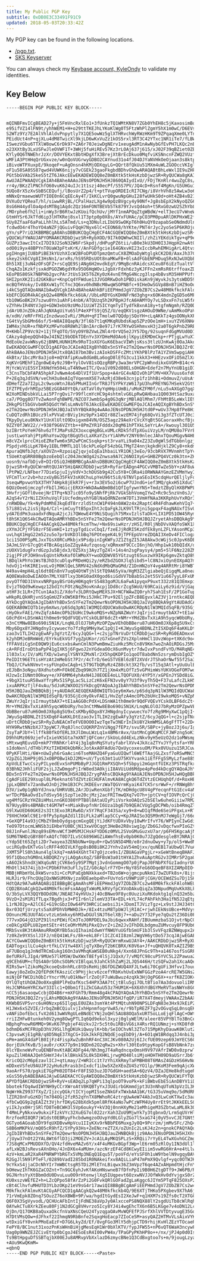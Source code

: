 ```yaml
---
title: My Public PGP Key
subtitle: 0xDB0E3C33491F91C9
updated: 2018-05-03T20:33:42Z
---
```


My PGP key can be found in the following locations.

* [/pgp.txt](/pgp.txt).
* [SKS Keyserver](https://sks-keyservers.net/pks/lookup?op=get&search=0xDB0E3C33491F91C9)

You can always check my [Keybase account, KyleOndy](https://keybase.io/kyleondy) to validate my identities.

## Key Below

    -----BEGIN PGP PUBLIC KEY BLOCK-----


    mQINBFmvICgBEAD27y+j5FmVncRxlEo1+3fUnkzTQ1WMtKN8V7ZGb0YhEH8c5jKaxosimBqP
    e95ifVZ14lFN9t/yhhWEM1+H+o29ttTKEJhLYKoKlWg0T5FtzWhPlZgmY5hX1m0wC/D6EVsV
    S2WTz9Yz7E2AlVhlAldvPnpytly7X1QE5owWz5glXTHRvchWyRWzHKm9T9ZPqaqXme0LYTnF
    PEidUct4nP+qjXLu4dM8TwicXl9kjLD6wKxVuZz1kOS5rxl3RT3C42YTxc1NR1iTe7/fLBWh
    ISwezVGbu6TTXlW8owC6rDk97+ZA6r70JeiwDgNErv1xeugAdM1nAwNybGfEvPH7LKQc2nB9
    o23XXtBy3LxUSFwJleOVWF1T+3WHj5fuHiREv57Kz3rLOAj637j615/xJ02F39qBZiet0ZBf
    KYly0Q6TNWEhrJzXr/DOVYEKxtBbtHDgXfX3BrejXtBrEcDkuo0MqfviKSNncnFZWQ2VUzf+
    wMFiA3PtHHqQrUGxvze/w0nQoVUGrwyGDBO2CAYnud31o4fJ04DJYaNVHkOeOjaan3s8ktpY
    iBivoWTPXuxpE/9koqeF+uAgOnsn4hKMjODXqyLG+QQrt8fQkUu51MXm4uWLZGOOccVKIgl3
    oF1u58SA0SS87qwd4VUWK6nijy7vCGEk23gaoFkgbdBDhvGhQwARAQABtBhLeWxlIE9uZHkg
    PGt5bGVAb25keS5tZT6JAkcEEwEKADEWIQQ8eZ0mBXtk5tkHsKzbDjwzSR+RyQUCWa8gKAIb
    AwUJAIPWAAQVCgkIAh4BAheAAAoJENsOPDNJH5HJ860QAIydIxU//FDjTKnRlr4wuZgC8s/P
    rr4y/BKzZlPNChfO60vuK624uIJc1t1szj40ecPf/S5S7PV/JQ4cD+Rsnf4MgKn/G5UHGu1I
    5UQo8rX5zXvSbBSCEQufj/lBosUrZ2p4/t+ptTVupORDEIcRI7CNg/i8VrhVh8z5AwLw3o6H
    mNNxQrmaewoWUTYIOE0n6CqEEcAy4T/IkKCLvrQ0gwuNpGHuI28fwUHkS0d+oHt4ZB4vB21d
    DVXuOzYQReaT/hl/siwwRRjBL/CPalHazLXg4w9pQzBVgcy4y90Nf+Jg8sbEpX2kNyoQZG6A
    8sG6H44ydlOa4pdsMTBg1AqdcZQz16mFONTBEVb5Tk879YJvsQd4oh+t5RxG0zwU2SZhYbLR
    /MOrphe6fh2li+inWy3rB6RtwJzKUoifQchUv/jMYf1nmAPQqZtgWBdW/+elT3ecU7vWneWm
    GtmHYSr6JkTfd6ip3lHTKRej8sxl1T3ptp0p0X8s/AYxFUHAc/pCO3PM0puARlDKPHxWE2fn
    SUy8ZfaaF6aPaLLhhlhLs5ATmd/Ls+q3DNulzLIbU9SwOKpT6h0HuQY0zapabSeONdmdUln/
    fcdwdO4r4ThoYO4aNZFjQGuivFQqH7Nyx6lC+CEON68/hYKte/PNT4rJyc2yoSeSP6KROjuL
    gYn/sP7riQJKBBMBCgA0AhsDBBUKCQgCHgECF4ACGQEWIQQ8eZ0mBXtk5tkHsKzbDjwzSR+R
    yQUCWiFYWAUJAPYOMAAKCRDbDjwzSR+RybXOD/9I7k0QWhwCNIIl/zhZiYEKdikTgv+qP9eN
    GUZPz3awcItCxI7DI9J2SoN32W6FrSkpdj/dHPugPZ6tii/uB0e3kU3DH0I3JHqpH2nwAtQx
    odO0i9yx48BPYnT0UaW3pFtxKrK//AnFGDfgcie164GNxvHI23xIccbRwhEMHigArL4Qtvxp
    pgIHngmjIU8bPiBE3kYUzhXIcW2BFoDPUDTpmzQmtuCX8ZMOaDyWtglgkCK2D8/AaxJh37C7
    skey2sk6CVg8I3HsNn1/arxRs/hS95RDsUOt8naMKwFB+0lsAdFGbENPHDuq5RxNJwUXQbE8
    8h51XEj3uN4zOFsQFZ+rsCqQE9SjANg6H2mvdkEgY/9MqBcnRAidcsXCeu8F6iEzTualtVlb
    ChqAZo1KzkfjsxAdPGOZW6gdYRx95O6HqWOviJgbXrFdxh6z3yKJFFn2xmRsR6trffoaxZDZ
    kEoPBS80Sk7NBPHb2gvcPArJtUs51K5T6ZKy0zK4vnEfMgG4Nczg3lsp4bBvsM35HHPPUfsp
    SHI2pnXK2Iid2GKkBur+KnpCq4YFWdue13JVGORKwDoh1PBDiskaKn9jWyvkJs3ytsWDD59x
    mcBQfHVoky/Iv8BXvW1yTCfnc3Q6xv0hdNBcM8wqWSOPNBfc+9IHeDwSGVp8BnB7iHZ9oOok
    i4kCSgQTAQoANAIbAwQVCgkIAh4BAheAAhkBFiEEPHmdJgV7ZObZB7Cs2w48M0kfkckFAlq5
    kbEFCQGOR4kACgkQ2w48M0kfkck6UA//UbLeRDYGsKDHNFrNd3ghg+x6OK4mdnZgGD5o6MFa
    tb10WGoBK2X7szwu0Yn1uAhFi4nbK/ATQUzq5h2KPBpHJfcA6HAMYOy7vLSDxxFn7sLW5fAr
    vZYhHvIR4NtVJgU+GDW3ebU9zUMoJ1UiWTZSICYqmTyITydfkBxnA18y+tgfmNgmh/RZQ0DN
    jdArU0JnZDkzAhJqNXAgUiYu65lP4eXPfS9jQ5Z/U/eqQKV1sgzAHOuD9WNe/uAmMkoOPaVg
    m/xdH//eRFrFH1zInzdwuoIvRi/3MuH+qFITmolw07QQdpjSQoYH+cLqAKkTz4gsOONykXPm
    tG4tVySbGMn66sf/5+W8AI8QapN/3fl6b7t1qKMKqRUbdsKap5ZPzOOe1mH+ixuYZV6XNHAE
    IWM4xjhUR+xfNbPXzMFwYo8R8Wh2lBnIArcBe97i7rK7RYwOSHhmvxH3j2a0T6gkPnbZ9RBT
    M+KHblZP9Vc92+1IjTFqOTO/5VyO9YBZVwLZNl4rOrVQ5e2JY57Dg/92suqnFdGgMVUd0D1D
    CAkzy4qbepQQh4QwJ4INZ19bODkTDEnYv3XYDHeMdOAo6jlKpyiEKMDmCkp+rPTjgLwYuX7X
    MdEoUe2avWNsy62jBNMLHUNH1Mx9RoTIoXGYGuK6EbacVIWhjsKss3tlzUJnKwAj0OaJAkoE
    EwEKADQCGwMFCQCD1gAEFQoJCAIeAQIXgBYhBDx5nSYFe2Tm2QewrNsOPDNJH5HJBQJZr036
    AhkBAAoJENsOPDNJH5HJtx8QAI87bm3BvizAIokDSFFcZMtiYKhPBlPzTA1YZVm5wpgiAH6t
    4kBtx/1bczMr8a3jo8+mQYAfipKuw8dGmBLa6ogD8lEfG3cu11kkX3+HHEzvxOFiO5mZlXx6
    XqKVrGMEhF1Zgn0wE4y9zJ9B+YylOvV81sOQzgRBPy3wa3mrVPC2pWhndikxGVGM+B14c+WJ
    MjYcWiViE5SYIX6NdYm504LuT4N9weITC/Qva1V092d80ELsOHGN+Edef2n7MyYnUB1giDId
    C3CnsTbCbFAPA5hpkFJvNwm4o64DlVIf1UrSpop+A4rGC4vADIvOh1PlMV+HX7Vuus6xfdQZ
    P+2Eq3qJdSVN/veChH3u8eAIqTVqenmX5E7vAzRjd38e63cnjp1fz1hhBi+OdmuvZ/uUsAfk
    dDHefZ2a7I2pL2c9wsoWtnJ8a5PMuHIInGrTR8JfSYPkYzW617pU3huPREYNG7HSekV2Gt9c
    IFZTPEydrhMIpz5BEzGGB40YtQk/aXTaVl0yYqHHpiUmBi/uMoKZFM0f/nLu5vAXGgO7gqXR
    W2XoMINDsbkVLLai5P7rgQvi7r99flcmYcHC9g4shtmlvG6LpRwQAHbau1Q003HtSaz9uxau
    ca7/POgg8O7TvZwAonFqhBWPE/NZCO7JwmbSp4g0G3qNrjMBlAQlMhm7/FhMtB5LeWxlIE9u
    ZHkgPGt5bGVvbmR5QGdtYWlsLmNvbT6JAkcEEwEKADECGwMEFQoJCAIeAQIXgBYhBDx5nSYF
    e2Tm2QewrNsOPDNJH5HJBQJaIVhYBQkA9g4wAAoJENsOPDNJH5HJtd0P+wUv37Hp8fPe8Hiw
    CuDQTzdRh1BUcz9lxPVVaErBViy1Hz9pPx14DIr88ZlwzEM74jFg68QvVi3g3fZTcUTJ0c3K
    TKpyDyLeu8KNxY1UnXlUltO9Dxigxm84VN/OSZ5agz29AeXrCVcXYqBt5GCaoraxHhcfBjuZ
    9ZZY0fJWV22//+938f9G6VZYtb++8PmZYR1Fdddx20qM61hPTXkLSeYrLA+/kwouyl3O1U5p
    bzIBrtPoYeH76hv6zTfJMaPs8ZX3oxcqHgBGLxUMLcRDk5fdTpXGuiVzyLM/nQMU8o7FVrEb
    justLwoYahjPtpRhaYsw2QptBGgU5cLaXKaYZsrYiAhMvY2NY69nlecJAhxTQouMGgvN4HER
    m8cVZxlprcCHioEZReTwm6x5R2wPCmCSsqkp+st3rvaYLi9a04xZ23Zu0gWlSdTGbbnlgzjk
    PSpdjvHSiLpK7B4y1EBLfMMTL1Qll6ckPLeGpF54zbGLTMgTZ4nnjkgkdHjklZ9Cy8+nkdmD
    ApuraQNfbJqt/aXOVZn+RzpoiqZjqvjoIqEa1hbaiLYR1OKj3eEo/93cbRVX7MVnmhtTpYv5
    tSUeKtqGRR80BgbzoEebQlc204JmcWdg42sZnwsa9A7C26NOIXyG+GHBZPQ4VCz0k3tn+ZHv
    uosn9/nafbDjv8+DIrD5iQJHBBMBCgAxAhsDBBUKCQgCHgECF4AWIQQ8eZ0mBXtk5tkHsKzb
    DjwzSR+RyQUCWrmRtQUJAY5HiQAKCRDbDjwzSR+RyfarEADgn4PGCvVMBTwZe5bY+zAF8uWU
    lPtPW2/LNFber77DieSpjuIjyVdV+3chDUSb9g42Cu5Y8+CORa4iORWNAAYGmzEZVMmYwyII
    VFCmTlxr2vb+hzzxUyBG35FkV3sK0ChuLpYeU96t5i8/6TNVlpaSEoIK5cdqHurQEljlyFqk
    3seqwMpvwoYbX3THY74Hpk8jEkR7Fjv+r3x3EV5o2i6cwP7UJndG+ief3MQ/gkxH51XduClm
    6QUzOeeGjmczgfrFbIlJHGicjERXX+WkDAwABm0Bd1QfIgfywnYNS+TmdztZByQlHXBPWPLh
    3HvfrjGOfl0veejNrITPq+N37ic05fo9ySNhfPjRk7VGkSbhVomqIYwZ+Rc9c5nzVn0sJ/ju
    A2qS4vY2rNiIZXnhuVqlFiUcfedmyxhYGBlNaQdRNZenW7DTi3VmHfNAa3KKRphUvYxRQr3r
    /nRWDBw/Yk+NyPdmMhE3kqEdT8rrzldStnCW1P494n0AW2z4x2RaptC4R4FdhawKehVIq7+/
    57i881vL2isSj8p4/Czl+imCuyTtB5pxIhtJcQaFgkJLK9VlTRjni5gpqxF4agNAUxfISvU2
    ydA7EdPm3uaadxFdNquA2jcJi7QWewE4Y9NiSQugih75MxvIzlsTaDk+LIX1PD51OW45RymB
    t8hSK1Q6S4kCRwQTAQoAMRYhBDx5nSYFe2Tm2QewrNsOPDNJH5HJBQJZryetAhsDBQkAg9YA
    BBUKCQgCHgECF4AACgkQ2w48M0kfkcmThw/+Nx69siwHzr/zHSI/R0ljNbDVvXAQfoSWX1XM
    zXYmJCPjYFS0zrF5EvmHI+1ztypTgdicvCbqI/fzeEJjRdRI5KzdfEk8ynLZFLYAsonMCp3x
    uvLhqX1HgG22m52zu5o7prbVKD3lbBq76POtegeK4L9jTPFEpUVreZDQAI3XeDv4FIClogxf
    1ci1SO0PSpMLJxxTGsX0RCuMkbjx9PsdpinIgKWFyJZ1ZtgZI5JA8Akw3cWGjSc0JpvK6DEE
    3AJmLSVrG7cgQt4TBcAGqiGoZZqyA4ufzqosq/xQRmxmF9CCcI6njhO/Hhp1wk10bQIdX/dU
    zUOXV1dugFxrdGzpJu5Bjdx3/OZ5Xsj3AyzTgZ4l+14s4n2sgPaysy4/pm5+5lF6Nz228ZNN
    2igjPFzPJOH9nvEqUntkMxKofOlWMoXY+woDQDWV85YGtzugt65uxzwX9IKp6gmvZktqO896
    lBDqlkPhYo1WsTBJhD3cuDlqvPRDeHQi2y/eRZbdZGOXJlq5ibd5+lC8NJxiOynEOXpAQ7mb
    hdvOj1+hKIRE1voLvOjM0KlQeL5RMV42sNdXdMbQMaGMd/Z1DnHN2oY4vg4ARRtMri8YWBTz
    W49av4mpH4Lql6dt0En8nV7uqQ4OtWTjhlStTQ9A65yVa/HgM3ZZlgiabeQjEigqMLa0nea5
    AQ0EWa8oDwEIAOOn7MLYX8Tlxy3bKG0adX0god6siGdVV7bBabSs2et5SV1u667yyL8FxUMl
    pvyOTf0D31VnxvNRPgayBSrU4yH0Kgq9rS5483goMJL6aFwA1pyqxP9uxt332z81Q3EmxpiC
    EvjzT6Qd9wKewqz12bd1YcFOtzNqZHovKnAcpj1Dd8crZcg5WoU/69RCaiLy6z9id/VjGapk
    atHF3c1LR+2TCun1Aa3iZ/Xdofv3LDRtQwpMEXSJX+NCFWAwZQ0ryh7Sah1EsF/2P1GoTup8
    wHkpRLQkHRjvnSSqGmUZFxOW5KBfMxi5JHkC7Pu+92EljpZFcB8EgvxlAZ3Vj1rntkcAEQEA
    AYkDcgQYAQoAJgIbAhYhBDx5nSYFe2Tm2QewrNsOPDNJH5HJBQJaIVg8BQkA9gYtAUDAdCAE
    GQEKAB0WIQTb1ey6mXws/p6Sdq3pN1lW3MQIdQUCWa8oDwAKCRDpN1lW3MQIdSqFB/935GjE
    cHyOkvFAE1/HvZqfzA4mcOPb2bUHcI9wkoMQS+vNZpNAZWuYrJqIrjsIrmuytbAX7+tE1aAG
    G0cPdX+LDSnWA1th0me9r9QdFVQEvYCskOLBF6dcZt+NMr+YMd2BxTxXiA9h5yqcW0bURy/h
    o3nCtMNw8EBo690i5N1K/LnqNLOlOJ7bRyMzOPZpwVEhObBBeru87uH6Om0JX6p8g5U9xCsK
    Mby6Dgx8YJHNgdnyIcywuecYo7fzRg9MHyXwC1pQjI+KJWyuSg4BDNLZtISXDq6F4aKKLDtE
    zao3v1TLIH2zgEwAFy3gYztZ/6cyJqQG+l+c2sjpTNrVuDrtCRDbDjwzSR+RyRG0EADmxvQX
    k2yhDMJeBRmWeE/EYrkuEkVGf7ygZpUKor/zG7xGneFZVs2XplnHmCl1UvzWop+tXKdc9o4D
    fFFAVdiCgSnE0QW9jEu6csxbsAwnCmlN3PwmBmwZiuHkz5McCn8V9Km7woZnAOiRDGsJ5Mx6
    cA+RFdIroDtbaPpP41gIXK5j6FgwoJ2nYGdeaOOcX6unMvytr7dwIvxPsndFvYD/M4RqNE4L
    1l03xlx/IV/aMifXD/w1wnglYSNYXZMxNlr2X5hpQKDPIo1qoOT8abdNn5zsrymDsbIgOZYV
    PeIDIt96ETtisHYzAt2mMebSt7P2r/4cTrD/6eG5TVEBl6zBT2XVdrJTShaOrNwf55f2Sa3P
    TbQJ/CFwkNVmvt+syFUnpOxCAqb+L5T9GTbQRyRz4Z88ckt3X2fb/vsT15q3Atl+yUuUulBg
    zEJbBn3oNgu/8XdhutoM+FOk0EZbq99HJh7TZ1jXm4xMiOfTz5vGPHimWsYUKVOGeFOM7wdu
    HJzwIcIUNmt0Okwy+e/XF6MM64yhAxN41J8EOEE4oLLTQOFUX0/4YP5Y/xGPEnJYSDd8iGJA
    +9bgX1tuuR58waYfrpMx51SPgLac5LizCzK6xEFN3vv0yY7U3f9vyTh5Q+F37uLafcZLkH5x
    ixuARPKzTjlF4vAu/5dJoR2WXOO2SYkDcgQYAQoAJgIbAhYhBDx5nSYFe2Tm2QewrNsOPDNJ
    H5HJBQJauZHBBQkBjj+yAUDAdCAEGQEKAB0WIQTb1ey6mXws/p6Sdq3pN1lW3MQIdQUCWa8o
    DwAKCRDpN1lW3MQIdSqFB/935GjEcHyOkvFAE1/HvZqfzA4mcOPb2bUHcI9wkoMQS+vNZpNA
    ZWuYrJqIrjsIrmuytbAX7+tE1aAGG0cPdX+LDSnWA1th0me9r9QdFVQEvYCskOLBF6dcZt+N
    Mr+YMd2BxTxXiA9h5yqcW0bURy/ho3nCtMNw8EBo690i5N1K/LnqNLOlOJ7bRyMzOPZpwVEh
    ObBBeru87uH6Om0JX6p8g5U9xCsKMby6Dgx8YJHNgdnyIcywuecYo7fzRg9MHyXwC1pQjI+K
    JWyuSg4BDNLZtISXDq6F4aKKLDtEzao3v1TLIH2zgEwAFy3gYztZ/6cyJqQG+l+c2sjpTNrV
    uDrtCRDbDjwzSR+RyZuNEACmTeFVE0OO0IwzTqeTw3NErInIkU8Y2kmWMSLA6gFfTT+22D4E
    HYH9RwtNNzbXJ73pyWC7/Rq8JlncCUQKRPZnViNgg7fEPz/svu5R/SBPc+jyBozJ3j6u/Igj
    ZsyTaPJbY+llffk80fkOfERL3XJlDmuLWzLq1x4BM6rAvx/UatMnCgOKqMCCFJWFzng5oKin
    D9hhUMz069zjefvIxieVKSGta7mXNTjQFComr/SkUoLdd4ExLzNkv9yH5eUzO2dz1oMWsmpM
    sMtxwqREuvUD+mkP7YRNhKrl4Y4j3g1q8nMqSYutyfabrlXVv4JkXcaZTYvJYfytsfa+YRR7
    sIdoNxnl/dTHblPXzTIHEHOkQbRKcJotAxA0FAdUo7QxUycoxesuOM/Pkx0VUuzu15RJCuwR
    0PyKFlHti/6W+nUwIyh6rGaAcin6TseMAHZQ4FyaGuUIQwfl6WEfTAajGLZxsf7oRSwMNC5f
    V2pZG1JbHP9j0SJxOBPOBw1kDJ2MU+uV/Tyc63mt1uU75KVYvank1iEfFFg5SMyLzfae88SK
    XpVdLETwcCszyPILyedEvxSnPUMbByPJJGQ1RmPXSQh+5fSbpyi2mGqntfUIKz3PSTRqfkx6
    03BhN2JHhliFUF2sjLJZwDmgoPjIrW8ed3A0kjiI8AVUiUd6Mdpe4pPed4kDcgQYAQoAJhYh
    BDx5nSYFe2Tm2QewrNsOPDNJH5HJBQJZrygPAhsCBQkAg9YAAUAJENsOPDNJH5HJwHQgBBkB
    CgAdFiEE29Xsupl8LP6eknat6TdZVtzECHUFAlmvKA8ACgkQ6TdZVtzECHUqhQf/d+RoxHB8
    jpLxQBNfx72an8wOJnDj29m1B3CPcJKDEEvrzWaTQGVrmKyaiK47CK5rsrWwF+/rRNWgBhtH
    D3V/iw0p1gNbYdJnva/UHRVUBL2ArJDiwRenXGbfjTK/mDHdgcU8V4gPYecqnFtG1Ecv4aN5
    wrTDcPBAaOvdIuTdSvy56jSzpTie20cjMzj2acFRITmwQXq7vO7h+jptCV+qfIOVPcQrCjG8
    ug4MfGCRzYHZ8iHMsLnnGKO380YPTB8l8AtaUIyPiiVsrkoOAQzS2bSElw6uheGiiiw7RM2q
    N79UyyB9s4BMABct4GM7Wf+nMiakBvpfnNrI6Uza1bg67b9QEACVUg5gDCPWb/oib4RmqZl0
    G9lXwUED60GKE2s3It3Exo3R1Rw6D/x5Y7RqCF343Sa/xy9+8+wDIqfMde6SeiPFgxLx+RTi
    79XHChKWlC9E1r0fPy5pXgAZd1lIDiFLk2aMlap5CCy+KpJRAISo3QSM9nMJ7eWgGj7/66qL
    +GeXQPI4a93jCMbZY8mbOydgsgcmGxgQEjYiJdKFtUDXvVby18wMrIfvY76/WPIynCIwGdiB
    TeO97DtocmLWNSb3iEHbeYU0BCjN13xwVOCqgt3HeBe2R8viwg1g/Zb6GJvDqcfwxPIoGZt9
    08J1nFwnlJNzq89sEMnvWCf3HMVMJCHskFYDD6z0MVL2SVoGMuGuzxU7ar/p6FH5KgcaAjNg
    SUM6TNHDzGBY80fxAQfcT0D7ILvSC6896WGZiAWmfhsEv0pb0K0u7JZgQdesgleBYJNRAjGM
    cYdp5Et65Zgti2Dr7wayea3ZENbUNw+Uqu0+rQw5SN5D4M0/e8r2dnuOwy+y7p/ol5+WwdN0
    uciRGyBvEKTvGslcRFF4dOIVLKfgp8sB0Bi8K2JYnhv2aV54mQjxv/quNEB17aUbwQl7VuA3
    JXMT5PlS0h3Aun4lglkXq7+mA94XGhtT47gOjzce9sI/ZBUAGaVPgjLr+xGeWtBneqBHAFJR
    95f1QbozhGM0nLkBDQRZryjLAQgAsXqZ/SBFBsW3a01tHYA1ZhvAuAptRG2v3IMRr5P2gaUr
    sA6O2kShndXjWXqGuNtjCVK6e5y9SP7Mgtj3vdnGommgO07p0jPapJ0FNbPXfGzIadnyrU0Q
    MhOtl34374ijb3+CPDbKFhH3uFlJyIZ/G0cAplrF7YD+rNyY8SFeG6ODqeBF8XIZAMpOIO+P
    MBBjHRbmYbL0kWSvro3i+CcPUPaEgbNXkkaxd+TB2o6W+ojgmcpuNkm173wZUFk8s+/8ijsZ
    HLRJir9/FhcQUgIQxNWSUMXNvjza9DEaebp4h+FUvYoSrU9WPiUFjCGH/OCEWdZSu7Dj1SH3
    HdtQAz9A7wARAQABiQI8BBgBCgAmAhsMFiEEPHmdJgV7ZObZB7Cs2w48M0kfkckFAlohWEUF
    CQD2BXoACgkQ2w48M0kfkcmFsxAAggTxWoMLkRVyfpCXVoDAkuQiqZa3DNpudMqUvKkX8LkA
    O/3bSyLVX3QQYBODdON/JNEAE74yHVUxJj4OcBNwo9F8yc0UuziXuRKdoktg1qlnQ32m5bz5
    9VzD+2sM1R1fTLqx7Bgdhjx3+PIIr6nl2lemV33TA+EDL+kYL74cPAhFkh3Ha1fN5J2qEtpl
    L1rNJ02p+A2lC6I+G19cGbzI0w64PV3HRCiCaebsi3i+JDomITJVizTgz+Lx9stJJHJ34tCZ
    Bxr03QfjUrzyts5aXdPDhVbMWHDJk+/8Ix4tzuM8TpbWJljRIAC+rjwhIEkNsUBce+MdVysK
    OOnuncMG3UUfAGcvtzLmSmkxy6hMIwDGUlSNJT6elXBj7++aDu2Y732Fye7qQu2tZ36Di0Fm
    777vxDG4jQ32PZ91lnzPEWifCm3ToJ0RPDEL9aJbi6qwxxRAHf/IBUummzbaS1OjvtrNpCGf
    ceDkCgXDPLU82pmtSEtr4tCeOMrMVMiPAxQ3vrZ+iZm2JvIFhDOLbdgmuZUMvcuy8FP9Ub6f
    MRbSvx8K3tAHAmuRRmQRYBb5aiQIhaimIdwmYfNWUYuUGfbSmUF1b3lSvVFqzBZNWqupx2AP
    7z0kZe9YXSslJIFJ/nEQ41WLFs/8k+ekL8FrlICZC4II8zml2WgVH6ytDo573cqJAjwEGAEK
    ACYCGwwWIQQ8eZ0mBXtk5tkHsKzbDjwzSR+RyQUCWrmRxwUJAY4+/AAKCRDbDjwzSR+RyXUM
    EADTogxilLCu4qkrtfkLCV1Yw48XljqTyXBeyT2bKCBRX/K0V6a+Jf+uQHQVK0TxAZIZ9BSP
    aF7UBoq1gJnNdTRCmEukg16On3aVMhqKaWSEB0uNkg4/Xxn68JPnGc9Th+a1467osfSsGRF2
    8efURkFLJIg4/9MUe57lkMSW/DwXWxT8Efy4lSjJ1QxX/7/vMQfC98cuP5YVC5L2ZPawua2g
    q9CEh6UM+cfQS4A0rSOhcSObMcVIBlqaL9JahCk5hZaMj2LJQS446H/tzSQFw2ah1XcaAQeL
    RIRs5w+lZikoMq2kcoeQs8nhRLc8tDsReHijBGfDGZWUQ4XFJLtw6i70CgUFi3Hfvv17ouup
    Eawyj8oZeDx2QfEPdKfKAsziCc9PHjjkcv6zcefYRbKvhUvExNWFGGzPzoA4rcRE7W5GNsZq
    miNjOFfWCDihObIrYncrYM/u01kNwrlrZoOjF7uWuBwuz4zqXk3HjOgPG6X++xrfK8ZIOKv8
    OYlQTqtUhDAZ0o0XxqB8PlPeDafKsc54HPX3AA7tCjtBlu5gi7OLtBTio7Aa3dovuoliIRMs
    HsJCNM4eHYRCXwY33Ilc1+Q0bm1fIiZkCGAuU53z7HUM1K+6X6XhYdBGYMeRVTasNWYn8GCi
    nCC5j6asaoqwCcbjOD4B6r+mXFGhT9/Rmm48g4kCPAQYAQoAJhYhBDx5nSYFe2Tm2QewrNsO
    PDNJH5HJBQJZryjLAhsMBQkAg9YAAAoJENsOPDNJH5HJfqQP/iR7X4TdmeyjVWAAxZ2bAAXN
    KKWbBSVP5vrc6uH0Nzxp65IlgqLE0UZAs3smYAt4PtMQtuhN90NPSLDFqN83e3Hx9JkEiP2f
    H1JWx6xSZVIE/JrbqZmBCQiulvjIxhHpnmfogrVwA5/e/r9bTpREZF7g2vOGvqSqL0nsqEKR
    vANFiDofEbcLfvX2d613wWVRgULeBNdECYNj2oQHl5AU88OQa5xURT5oLLoEjqFlAgC+OWtb
    rriIZHFw8tunkeh0V2ymg8OwgPTLIq6Qd9ekol3xyzj0glyWElM/aleer85VPYBlTo3BnCei
    HBphqPnowR6MMQ+9KvK67PgbjeF4UzkvJ2r5c5t0u1RBsVG6iX4RsrRQ1UNmzj+sYKD8fdKh
    bdhmD6xMCFRUpD3hVJ9SLlhgDKUkiQwuylK+bb/SeIOChvNl3ZTo715MpKhyDauwK0KlutZG
    C3pvswKjE1gRB/q8D5NqE37XgCG+IGkJkkFQ2NQdEjoqEbD9j/A+6O1qW1BRdqq3J4nbi3p4
    oPm+amGX4daPlB0IjFz4FispXwZuBnhRF4nC3XCJKv080A2Uj6IJcfUE09zep69JmYECS6CR
    8orjEUkfKvB/5jau0r/cKX77p9n19QDn62O2qRw2s+Xhrl30tEo9tpyKopGfsB8VbNnk7zue
    8lcYBxneWvPcuQENBFmvKtABCADFg44/Nh3mgJT4aRqdncqxOmsH9V97VAfrIWD0x0zprwTX
    kpuZilH0AAJQeh5HmYJ4vlklBHskE5L0k5DXHKLjrwgMO40lsiMjoHOHTH09D9aUSrrJb6fx
    KricOQ2cM6pEzavlICJ+qtLmay/Z+WRICc1t7zYhiXkRmyTaFMBH08T6MAsZ4GDzHS6HvNq9
    mDDxeVSfeU9AUJPJ2yHu6zRrasb3nIxdcf1ibw5XZeXEoZU45zYO1lp/9KoM3Fem9qAjcXWg
    9aoArFS70/pgkiE7GpPH02DT84rF8FISD3uzJD7GdGH+aedSA+6QzV4/DZaJEHe8kdtugeR9
    xGsS56ybABEBAAGJAjwEGAEKACYCGyAWIQQ8eZ0mBXtk5tkHsKzbDjwzSR+RyQUCWiFYTQUJ
    APYDfQAKCRDbDjwzSR+RyV+sEADq2Lp7qWPi13qlpoOT9voPk+kFiBWbvEbE5iAnDBYV1iDj
    bbotekfOq4wdIWYNH9yCCrXWroAtV8KQBTyYxJ3UdirbGKmmdjpt3U3nNhqUToN3pVzIL3Kl
    NqWrHkZ9937fXyZ/IjzcyQGk/tICYjopMISseZNkGFxTWxbAA1bK/tG3J5uVmq9o/5dMdRRN
    lZIR28nFuGzKDjTm704OGj2fzR52qYnTX8MWhoRC4ztrgUwAeW74AbJxQ3LwCoKTXwIc3aaQ
    4fbCwQG9p2gEAIZt3VjhrfDKyG28bXdk5pml8RfK4aNo7wPCzWFM4Uy8rrEt9tJKKkEELSGF
    yiIkJyx0HrjSRlfD8TeBCWH3l5Vp6oukyY+kV3Qj0nnHXyMe21eMhigeM3SZbtwLaML8k3OO
    f4MmLPyNkxvw9ukxiFIzkVYc32XuEG7ol022zrXah3ZoU9MjwYk7y3tgbnxO/LrmSqUVrHlo
    RrzfoeRI8QR7jW1dst0EBRyyFhcbdwmgzoOUvpYd0LGlyZGo7l5xaG74j0yV5vvCJE7GNt5v
    OGTyo6AGoab3DY9fqUXDBvwHpVcu1IIyKXv9rNBbPE6MuxgJy8Q+9Pcrzm/jmMvSFc/2hQ4w
    S8B6mMKPkV/mQ05cR9hfZ/SYPy93Hs+ZeENcreZT2X/oZUnIc2LsKJ4z2n+gnokCPAQYAQoA
    JgIbIBYhBDx5nSYFe2Tm2QewrNsOPDNJH5HJBQJauZHNBQkBjjz9AAoJENsOPDNJH5HJXhsP
    /jUyw37nOt22YAL8Wt6flD3ji2MOEZV+JcA1LAyMKQSPLzS+XRQii7rYyEL4TwXGvhGCZmgp
    7JS8qMCxPMUDDXfD/QV4zfdHveMAZv6Y/x4F4uMKGvBGpf3Wp+lE6rm05zRlOy1IN3dUl1lr
    afLxW2BJsRevsAXnOHo/4JnDX6x4aMUm+/azcNrzEF4Cd8KCwyEIiim5vwRG6HrA+e4tLlwX
    4zV+kmLaR2XaR4PNRWPYbRGTx5VMp3NEqQ1Equ5T/poVFd/eYsSFOh1uW9YbelN9vgqyBAVl
    R2GgJl5N9lPTeFl/0289bVadI285bd1R0NAkeifxv8AQiLiaP47mPmX9Qvlgf+yqc0OTWJK7
    9cYkxS4jjaCDcNhYIr7mWBCtsgR5TDi2MlETnLBiqwx36Z3mVpzT6qe4AZxAHpmdtHjcFnYy
    bOHewzIhTK6GZaCOZnt+Tn9GC6yhJvKfAKoHNswneB7fDfnPpIi9B0H6ZtgDTf9+JW6PB/RH
    9GJNrhsYyXtBbmOdU0DvuLuu0O9rHtenwjlXq5IUqpevt6OzxwNVJJOfWkHv0dYvjgxS0rZF
    KU0xszvWEfEZ+h+LZcQPpo58fArZzPi2G0FvkQRlGOFadZgLaKggc6JIYm5PTqF825OXsP2p
    cBt4ClhvfuMHUTD3YLbzOKp21eV9sG4r17awiQI8BBgBCgAmFiEEPHmdJgV7ZObZB7Cs2w48
    M0kfkckFAlmvKtACGyAFCQCD1gAACgkQ2w48M0kfkckb4Q/9E6XTjTHKo5PXgbev9X7hA6jL
    71rVmEpk8ZOnq7SOuzZ76oXBWB+9P/wa/hgdItGydEsI2XeJwF+q1HXM7s19Zfs0cT2XTGCd
    Q6F0X3SgVyvodL/QCHUcAFbIntIjFdNE38aVpJy0AlxccePS8NQX88lY2sgdUiTb8cWlRqhQ
    0AYwkCTu8XrkZEeu80Fj1N2dGCg8VHvrzo5Icy8YJ4i4wgEhcTX6n6B5LKGge7v4oDN12LcX
    OjDn/Q17OKB8aQuxaOkcfnVaXNsCQeU24TyzqgaOAvMvWQFEfPJSrfXhlVVTDtyvugE35Gq0
    H7DtVMsQOw+dJFhxf22IhmqN9RbBnfe2SqxgHoEacp7ZIoCe5M+asyQAZ2HTMvVLsAixVYKt
    wtDxiGfY0vnkPMoEaEzF+D7G6LkyZd/Ef/8vgFGo3MlY5dhjpCTD9rhijKvHlZEzYTOcaeR1
    FePY8/BC1nut31xozPnKsWHnBiHjgMesEqH1Wr0bXlKTV/fypJFW55+nP6vQT6WaH3ncywF+
    Uag0p9WNZEJZCivEtYp0bCgoJ4ESoEsR4I00vPW4x/TPaGPyPKhHP8o++/nx/jPJ4p0d0Is/
    Ts9BtHpguDfSSBTqjbX00EJu8AMRvpVbXxlazD6zmycBNe1Q3CdBxgtoo7s+m/9jougLzyah
    +AUu9KwQKmM=
    =qbnQ
    -----END PGP PUBLIC KEY BLOCK-----<Paste>
